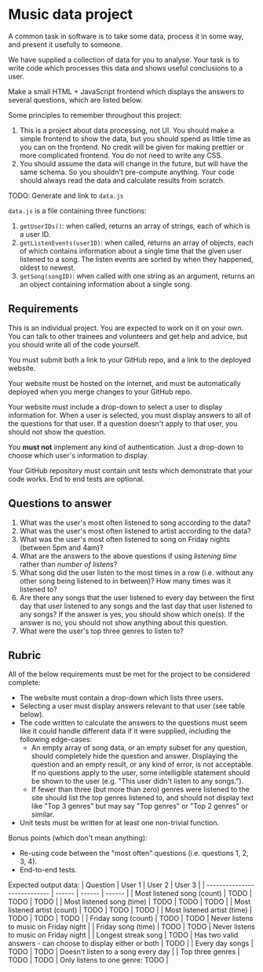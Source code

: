 # Music data project

A common task in software is to take some data, process it in some way, and present it usefully to someone.

We have supplied a collection of data for you to analyse. Your task is to write code which processes this data and shows useful conclusions to a user.

Make a small HTML + JavaScript frontend which displays the answers to several questions, which are listed below.

Some principles to remember throughout this project:
1. This is a project about data processing, not UI. You should make a simple frontend to show the data, but you should spend as little time as you can on the frontend. No credit will be given for making prettier or more complicated frontend. You do not need to write any CSS.
2. You should assume the data will change in the future, but will have the same schema. So you shouldn't pre-compute anything. Your code should always read the data and calculate results from scratch.

TODO: Generate and link to `data.js`

`data.js` is a file containing three functions:
1. `getUserIDs()`: when called, returns an array of strings, each of which is a user ID.
1. `getListenEvents(userID)`: when called, returns an array of objects, each of which contains information about a single time that the given user listened to a song. The listen events are sorted by when they happened, oldest to newest.
2. `getSong(songID)`: when called with one string as an argument, returns an an object containing information about a single song.

## Requirements

This is an individual project. You are expected to work on it on your own. You can talk to other trainees and volunteers and get help and advice, but you should write all of the code yourself.

You must submit both a link to your GitHub repo, and a link to the deployed website.

Your website must be hosted on the internet, and must be automatically deployed when you merge changes to your GitHub repo.

Your website must include a drop-down to select a user to display information for. When a user is selected, you must display answers to all of the questions for that user. If a question doesn't apply to that user, you should not show the question.

You **must not** implement any kind of authentication. Just a drop-down to choose which user's information to display.

Your GitHub repository must contain unit tests which demonstrate that your code works. End to end tests are optional.

## Questions to answer

1. What was the user's most often listened to song according to the data?
2. What was the user's most often listened to artist according to the data?
3. What was the user's most often listened to song on Friday nights (between 5pm and 4am)?
4. What are the answers to the above questions if using _listening time_ rather than _number of listens_?
5. What song did the user listen to the most times in a row (i.e. without any other song being listened to in between)? How many times was it listened to?
6. Are there any songs that the user listened to every day between the first day that user listened to any songs and the last day that user listened to any songs? If the answer is yes, you should show which one(s). If the answer is no, you should not show anything about this question.
7. What were the user's top three genres to listen to?

## Rubric

All of the below requirements must be met for the project to be considered complete:

* The website must contain a drop-down which lists three users.
* Selecting a user must display answers relevant to that user (see table below).
* The code written to calculate the answers to the questions must seem like it could handle different data if it were supplied, including the following edge-cases:
  * An empty array of song data, or an empty subset for any question, should completely hide the question and answer. Displaying the question and an empty result, or any kind of error, is not acceptable. If no questions apply to the user, some intelligible statement should be shown to the user (e.g. "This user didn't listen to any songs.").
  * If fewer than three (but more than zero) genres were listened to the site should list the top genres listened to, and should not display text like "Top 3 genres" but may say "Top genres" or "Top 2 genres" or similar.
* Unit tests must be written for at least one non-trivial function.

Bonus points (which don't mean anything):

* Re-using code between the "most often" questions (i.e. questions 1, 2, 3, 4).
* End-to-end tests.


Expected output data:
| Question                     | User 1 | User 2 | User 3 |
| ---------------------------- | ------ | ------ | ------ |
| Most listened song (count)   | TODO   | TODO   | TODO   |
| Most listened song (time)    | TODO   | TODO   | TODO   |
| Most listened artist (count) | TODO   | TODO   | TODO   |
| Most listened artist (time)  | TODO   | TODO   | TODO   |
| Friday song (count)          | TODO   | TODO   | Never listens to music on Friday night |
| Friday song (time)           | TODO   | TODO   | Never listens to music on Friday night |
| Longest streak song          | TODO   | Has two valid answers - can choose to display either or both | TODO |
| Every day songs              | TODO   | TODO   | Doesn't listen to a song every day |
| Top three genres             | TODO   | TODO   | Only listens to one genre: TODO |
